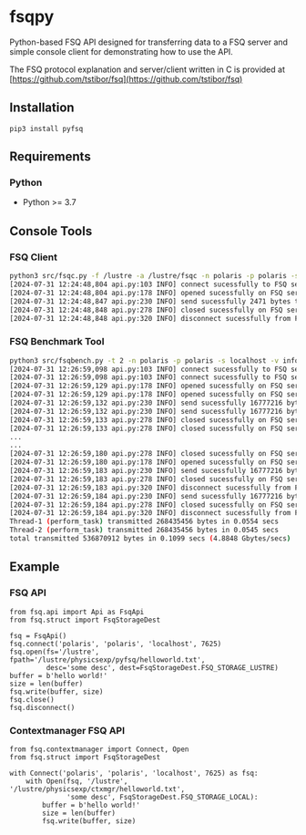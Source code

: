 # fsqpy
Python-based FSQ API designed for transferring data to a FSQ server and
simple console client for demonstrating how to use the API.

The FSQ protocol explanation and server/client written in C is provided at [https://github.com/tstibor/fsq](https://github.com/tstibor/fsq)

## Installation
```pip3 install pyfsq```

## Requirements
### Python
* Python >= 3.7

## Console Tools
### FSQ Client
```bash
python3 src/fsqc.py -f /lustre -a /lustre/fsqc -n polaris -p polaris -s localhost -v info src/fsqc.py
[2024-07-31 12:24:48,804 api.py:103 INFO] connect sucessfully to FSQ server localhost:7625
[2024-07-31 12:24:48,804 api.py:178 INFO] opened sucessfully on FSQ server file /lustre/fsqc/src/fsqc.py
[2024-07-31 12:24:48,847 api.py:230 INFO] send sucessfully 2471 bytes to file /lustre/fsqc/src/fsqc.py on FSQ server
[2024-07-31 12:24:48,848 api.py:278 INFO] closed sucessfully on FSQ server file /lustre/fsqc/src/fsqc.py
[2024-07-31 12:24:48,848 api.py:320 INFO] disconnect sucessfully from FSQ server localhost
```
### FSQ Benchmark Tool
```bash
python3 src/fsqbench.py -t 2 -n polaris -p polaris -s localhost -v info
[2024-07-31 12:26:59,098 api.py:103 INFO] connect sucessfully to FSQ server localhost:7625
[2024-07-31 12:26:59,098 api.py:103 INFO] connect sucessfully to FSQ server localhost:7625
[2024-07-31 12:26:59,129 api.py:178 INFO] opened sucessfully on FSQ server file /lustre/fsqbench/PN18OzXV5mccV3Wl5Gm0VQz7vO6YheH1
[2024-07-31 12:26:59,129 api.py:178 INFO] opened sucessfully on FSQ server file /lustre/fsqbench/O83IhaSELK6uzPs8cvLW2rmkMiL3K4MQ
[2024-07-31 12:26:59,132 api.py:230 INFO] send sucessfully 16777216 bytes to file /lustre/fsqbench/PN18OzXV5mccV3Wl5Gm0VQz7vO6YheH1 on FSQ server
[2024-07-31 12:26:59,132 api.py:230 INFO] send sucessfully 16777216 bytes to file /lustre/fsqbench/O83IhaSELK6uzPs8cvLW2rmkMiL3K4MQ on FSQ server
[2024-07-31 12:26:59,133 api.py:278 INFO] closed sucessfully on FSQ server file /lustre/fsqbench/PN18OzXV5mccV3Wl5Gm0VQz7vO6YheH1
[2024-07-31 12:26:59,133 api.py:278 INFO] closed sucessfully on FSQ server file /lustre/fsqbench/O83IhaSELK6uzPs8cvLW2rmkMiL3K4MQ
...
...
[2024-07-31 12:26:59,180 api.py:278 INFO] closed sucessfully on FSQ server file /lustre/fsqbench/545Vutrtr8T9TQiv8GbMAE9ujBMltcrB
[2024-07-31 12:26:59,180 api.py:178 INFO] opened sucessfully on FSQ server file /lustre/fsqbench/RUnZKHB2zuAkbbqrFXjgrlCDsEzqajfj
[2024-07-31 12:26:59,183 api.py:230 INFO] send sucessfully 16777216 bytes to file /lustre/fsqbench/YuaSxx3ifs3yBWaki0DbLDhXHKNLudVP on FSQ server
[2024-07-31 12:26:59,183 api.py:278 INFO] closed sucessfully on FSQ server file /lustre/fsqbench/YuaSxx3ifs3yBWaki0DbLDhXHKNLudVP
[2024-07-31 12:26:59,183 api.py:320 INFO] disconnect sucessfully from FSQ server localhost
[2024-07-31 12:26:59,184 api.py:230 INFO] send sucessfully 16777216 bytes to file /lustre/fsqbench/RUnZKHB2zuAkbbqrFXjgrlCDsEzqajfj on FSQ server
[2024-07-31 12:26:59,184 api.py:278 INFO] closed sucessfully on FSQ server file /lustre/fsqbench/RUnZKHB2zuAkbbqrFXjgrlCDsEzqajfj
[2024-07-31 12:26:59,184 api.py:320 INFO] disconnect sucessfully from FSQ server localhost
Thread-1 (perform_task) transmitted 268435456 bytes in 0.0554 secs
Thread-2 (perform_task) transmitted 268435456 bytes in 0.0545 secs
total transmitted 536870912 bytes in 0.1099 secs (4.8848 Gbytes/secs)
```

## Example
### FSQ API
```
from fsq.api import Api as FsqApi
from fsq.struct import FsqStorageDest

fsq = FsqApi()
fsq.connect('polaris', 'polaris', 'localhost', 7625)
fsq.open(fs='/lustre', fpath='/lustre/physicsexp/pyfsq/helloworld.txt',
         desc='some desc', dest=FsqStorageDest.FSQ_STORAGE_LUSTRE)
buffer = b'hello world!'
size = len(buffer)
fsq.write(buffer, size)
fsq.close()
fsq.disconnect()
```

### Contextmanager FSQ API
```
from fsq.contextmanager import Connect, Open
from fsq.struct import FsqStorageDest

with Connect('polaris', 'polaris', 'localhost', 7625) as fsq:
    with Open(fsq, '/lustre', '/lustre/physicsexp/ctxmgr/helloworld.txt',
              'some desc', FsqStorageDest.FSQ_STORAGE_LOCAL):
        buffer = b'hello world!'
        size = len(buffer)
        fsq.write(buffer, size)
```

